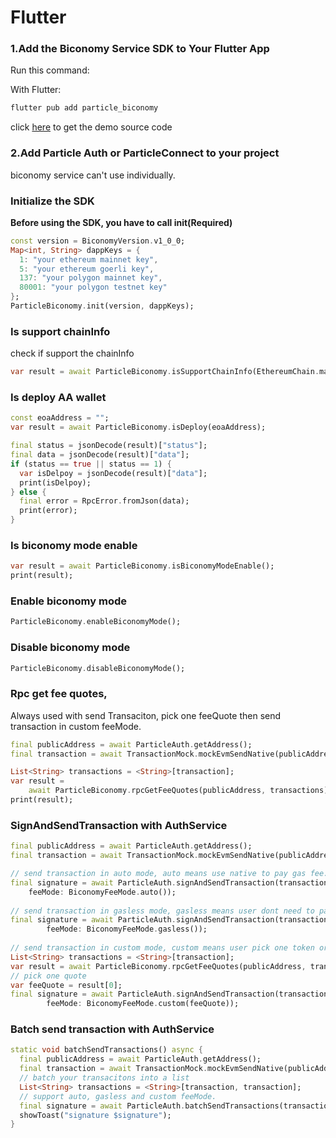 # Flutter

### 1.Add the Biconomy Service SDK to Your Flutter App <a href="#add-sdks" id="add-sdks"></a>

Run this command:

With Flutter:

```dart
flutter pub add particle_biconomy
```

click [here](https://github.com/Particle-Network/particle-flutter/tree/master/particle-biconomy) to get the demo source code&#x20;

### 2.Add Particle Auth or ParticleConnect to your project

biconomy service can't use individually.



### Initialize the SDK

**Before using the SDK, you have to call init(Required)**&#x20;

```dart
const version = BiconomyVersion.v1_0_0;
Map<int, String> dappKeys = {
  1: "your ethereum mainnet key",
  5: "your ethereum goerli key",
  137: "your polygon mainnet key",
  80001: "your polygon testnet key"
};
ParticleBiconomy.init(version, dappKeys);
```

### Is support chainInfo

check if support the chainInfo

```dart
var result = await ParticleBiconomy.isSupportChainInfo(EthereumChain.mainnet());
```

### Is deploy AA wallet

```dart
const eoaAddress = "";
var result = await ParticleBiconomy.isDeploy(eoaAddress);

final status = jsonDecode(result)["status"];
final data = jsonDecode(result)["data"];
if (status == true || status == 1) {
  var isDelpoy = jsonDecode(result)["data"];
  print(isDelpoy);
} else {
  final error = RpcError.fromJson(data);
  print(error);
}
```

### Is biconomy mode enable

```dart
var result = await ParticleBiconomy.isBiconomyModeEnable();
print(result);
```

### Enable biconomy mode

```dart
ParticleBiconomy.enableBiconomyMode();
```

### Disable biconomy mode

```dart
ParticleBiconomy.disableBiconomyMode();
```

### Rpc get fee quotes,&#x20;

Always used with send Transaciton, pick one feeQuote then send transaction in custom feeMode.

```dart
final publicAddress = await ParticleAuth.getAddress();
final transaction = await TransactionMock.mockEvmSendNative(publicAddress);

List<String> transactions = <String>[transaction];
var result =
    await ParticleBiconomy.rpcGetFeeQuotes(publicAddress, transactions);
print(result);
```

### SignAndSendTransaction with AuthService

```dart
final publicAddress = await ParticleAuth.getAddress();
final transaction = await TransactionMock.mockEvmSendNative(publicAddress);

// send transaction in auto mode, auto means use native to pay gas fee.
final signature = await ParticleAuth.signAndSendTransaction(transaction,
    feeMode: BiconomyFeeMode.auto());
    
// send transaction in gasless mode, gasless means user dont need to pay gas fee. 
final signature = await ParticleAuth.signAndSendTransaction(transaction,
        feeMode: BiconomyFeeMode.gasless());
        
// send transaction in custom mode, custom means user pick one token or native to pay gas fee. 
List<String> transactions = <String>[transaction];
var result = await ParticleBiconomy.rpcGetFeeQuotes(publicAddress, transactions);
// pick one quote 
var feeQuote = result[0];
final signature = await ParticleAuth.signAndSendTransaction(transaction,
        feeMode: BiconomyFeeMode.custom(feeQuote));
```

### Batch send transaction with AuthService

```dart
static void batchSendTransactions() async {
  final publicAddress = await ParticleAuth.getAddress();
  final transaction = await TransactionMock.mockEvmSendNative(publicAddress);
  // batch your transacitons into a list
  List<String> transactions = <String>[transaction, transaction];
  // support auto, gasless and custom feeMode.
  final signature = await ParticleAuth.batchSendTransactions(transactions, feeMode: BiconomyFeeMode.auto());
  showToast("signature $signature");
}
```
